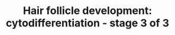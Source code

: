 ---
annotations:
- id: PW:0000650
  parent: signaling pathway
  type: Pathway Ontology
  value: signaling pathway pertinent to development
- id: PW:0000004
  parent: regulatory pathway
  type: Pathway Ontology
  value: regulatory pathway
- id: CL:0002559
  parent: native cell
  type: Cell Type Ontology
  value: hair follicle cell
authors:
- Danieltrinunes
- Egonw
- MaintBot
- Jmelius
- Fehrhart
- Khanspers
- Laurent
- DeSl
- Eweitz
- Susan
citedin: ''
communities: []
description: 'The hair follicle (HF) is the biological unit responsible for producing
  a single hair shaft. The follicles are arranged with concentric epithelial progenitor
  layers surrounding the dermal core, which is the dermal papilla (DP). Classically,
  the development of the follicle itself can be divided into three stages: [https://www.wikipathways.org/index.php/Pathway:WP2804
  Induction], [https://www.wikipathways.org/index.php/Pathway:WP2839 Organogenesis]
  and Cytodifferentiation.  Hair follicle cytodifferentiation is the third main step
  in hair follicle development and leads to the formation of the bulbous peg. Source:
  [https://www.ncbi.nlm.nih.gov/books/NBK45997/ Notch signaling and the developing
  hair follicle, by Geneviève Aubin-Houzelstein]'
last-edited: 2024-07-19
ndex: beab7f07-8b65-11eb-9e72-0ac135e8bacf
organisms:
- Homo sapiens
redirect_from:
- /index.php/Pathway:WP2840
- /instance/WP2840
- /instance/WP2840_r134257
revision: r134257
schema-jsonld:
- '@context': https://schema.org/
  '@id': https://wikipathways.github.io/pathways/WP2840.html
  '@type': Dataset
  creator:
    '@type': Organization
    name: WikiPathways
  description: 'The hair follicle (HF) is the biological unit responsible for producing
    a single hair shaft. The follicles are arranged with concentric epithelial progenitor
    layers surrounding the dermal core, which is the dermal papilla (DP). Classically,
    the development of the follicle itself can be divided into three stages: [https://www.wikipathways.org/index.php/Pathway:WP2804
    Induction], [https://www.wikipathways.org/index.php/Pathway:WP2839 Organogenesis]
    and Cytodifferentiation.  Hair follicle cytodifferentiation is the third main
    step in hair follicle development and leads to the formation of the bulbous peg.
    Source: [https://www.ncbi.nlm.nih.gov/books/NBK45997/ Notch signaling and the
    developing hair follicle, by Geneviève Aubin-Houzelstein]'
  keywords:
  - ADAM17
  - ADAMTS20
  - B-catenin
  - BCL11B
  - BMP6
  - BMPR1A
  - Bmp4
  - Bmp6
  - CASP14
  - CD200
  - CD34
  - CTGF
  - CUX1
  - DKK1
  - DKK3
  - DKK4
  - DLX3
  - DSC2
  - DSG1
  - DSG4
  - EGFR
  - EGR2
  - ELANE
  - FOS
  - FOSB
  - FOXE1
  - FOXN1
  - FOXQ1
  - FST
  - FZD1
  - GAS1
  - GATA3
  - GJB6
  - GPRC5D
  - GSDMA
  - Gli2
  - HOXC12
  - HOXC13
  - HR
  - IGF
  - IGFBP5
  - Interferon gamma
  - JUN
  - KITLG
  - KLK13
  - KLK14
  - KLK4
  - KLK5
  - KLK6
  - KLK7
  - KRT15
  - KRT19
  - KRTAP15
  - KRTAP2-4
  - KRTAP3-3
  - KRTAP6-1
  - KRTAP8-1
  - LEF1
  - LGR5
  - LHX2
  - LRIG1
  - MSX1
  - MSX2
  - NFATC1
  - NFKB1
  - NR3C1
  - Nf-kappaB
  - Noggin
  - Notch1
  - Notch2
  - PERP
  - PHLDA1
  - PROM1
  - RBPJ
  - RUNX3
  - S100A4
  - SFRP1
  - SOSTDC1
  - SOX2
  - SOX9
  - SPINK5
  - SPINK6
  - Smad1
  - Smad4
  - TCF3
  - TCF4
  - TGFB
  - TP63
  - WIF1
  - WNT5A
  - Wnt5a
  - ZBRB16
  license: CC0
  name: 'Hair follicle development: cytodifferentiation - stage 3 of 3'
seo: CreativeWork
title: 'Hair follicle development: cytodifferentiation - stage 3 of 3'
wpid: WP2840
---